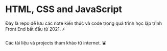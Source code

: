 # HTML, CSS and JavaScript
Đây là repo để lưu các note kiến thức và code trong quá trình học lập trình Front End bắt đầu từ 2021. :zap:

Các tài liệu và projects tham khảo từ internet. :fountain: